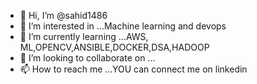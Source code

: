 - 👋 Hi, I’m @sahid1486
- 👀 I’m interested in ...Machine learning and devops 
- 🌱 I’m currently learning ...AWS, ML,OPENCV,ANSIBLE,DOCKER,DSA,HADOOP
- 💞️ I’m looking to collaborate on ...
- 📫 How to reach me ...YOU can connect me on linkedin

<!---
sahid1486/sahid1486 is a ✨ special ✨ repository because its `README.md` (this file) appears on your GitHub profile.
You can click the Preview link to take a look at your changes.
--->
